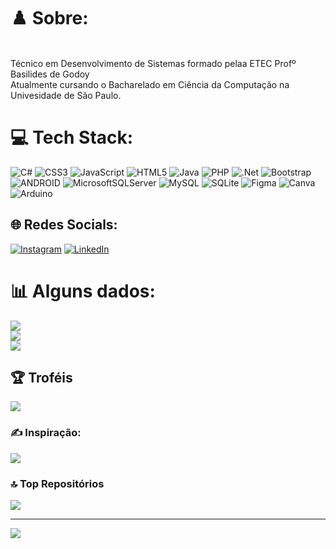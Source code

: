 # ♟️ Sobre:
<br>Técnico em Desenvolvimento de Sistemas formado pelaa ETEC Profº Basilides de Godoy<br>
Atualmente cursando o Bacharelado em Ciência da Computação na Univesidade de São Paulo.

# 💻 Tech Stack:
![C#](https://img.shields.io/badge/c%23-%23239120.svg?style=for-the-badge&logo=c-sharp&logoColor=white) ![CSS3](https://img.shields.io/badge/css3-%231572B6.svg?style=for-the-badge&logo=css3&logoColor=white) ![JavaScript](https://img.shields.io/badge/javascript-%23323330.svg?style=for-the-badge&logo=javascript&logoColor=%23F7DF1E) ![HTML5](https://img.shields.io/badge/html5-%23E34F26.svg?style=for-the-badge&logo=html5&logoColor=white) ![Java](https://img.shields.io/badge/java-%23ED8B00.svg?style=for-the-badge&logo=java&logoColor=white) ![PHP](https://img.shields.io/badge/php-%23777BB4.svg?style=for-the-badge&logo=php&logoColor=white) ![.Net](https://img.shields.io/badge/.NET-5C2D91?style=for-the-badge&logo=.net&logoColor=white) ![Bootstrap](https://img.shields.io/badge/bootstrap-%23563D7C.svg?style=for-the-badge&logo=bootstrap&logoColor=white) ![ANDROID](https://img.shields.io/badge/android-%2320232a.svg?style=for-the-badge&logo=android&logoColor=%a4c639) ![MicrosoftSQLServer](https://img.shields.io/badge/Microsoft%20SQL%20Sever-CC2927?style=for-the-badge&logo=microsoft%20sql%20server&logoColor=white) ![MySQL](https://img.shields.io/badge/mysql-%2300f.svg?style=for-the-badge&logo=mysql&logoColor=white) ![SQLite](https://img.shields.io/badge/sqlite-%2307405e.svg?style=for-the-badge&logo=sqlite&logoColor=white) 	![Figma](https://img.shields.io/badge/figma-%23F24E1E.svg?style=for-the-badge&logo=figma&logoColor=white) ![Canva](https://img.shields.io/badge/Canva-%2300C4CC.svg?style=for-the-badge&logo=Canva&logoColor=white) ![Arduino](https://img.shields.io/badge/-Arduino-00979D?style=for-the-badge&logo=Arduino&logoColor=white)

## 🌐 Redes Socials:
[![Instagram](https://img.shields.io/badge/Instagram-%23E4405F.svg?logo=Instagram&logoColor=white)](https://instagram.com/Lucasd_raab) [![LinkedIn](https://img.shields.io/badge/LinkedIn-%230077B5.svg?logo=linkedin&logoColor=white)](https://linkedin.com/in/lucas-rabaquim) 


# 📊 Alguns dados:
![](https://github-readme-stats.vercel.app/api?username=LucasRabaquim&theme=tokyonight&hide_border=false&include_all_commits=false&count_private=false)<br/>
![](https://github-readme-streak-stats.herokuapp.com/?user=LucasRabaquim&theme=tokyonight&hide_border=false)<br/>
![](https://github-readme-stats.vercel.app/api/top-langs/?username=LucasRabaquim&theme=tokyonight&hide_border=false&include_all_commits=false&count_private=false&layout=compact)

## 🏆 Troféis
![](https://github-profile-trophy.vercel.app/?username=LucasRabaquim&theme=dracula&no-frame=true&no-bg=false&margin-w=4)

### ✍️ Inspiração:
![](https://quotes-github-readme.vercel.app/api?type=horizontal&theme=tokyonight)

### 🔝 Top Repositórios
![](https://github-contributor-stats.vercel.app/api?username=LucasRabaquim&limit=5&theme=tokyonight&combine_all_yearly_contributions=true)

---
[![](https://visitcount.itsvg.in/api?id=LucasRabaquim&icon=9&color=5)](https://visitcount.itsvg.in)

<!-- Proudly created with GPRM ( https://gprm.itsvg.in ) -->
